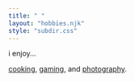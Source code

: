 ```yaml
---
title: " "
layout: "hobbies.njk"
style: "subdir.css"
---
```


i enjoy...    
   
[cooking](/hobbies/cooking),
[gaming](/hobbies/gaming), and
[photography](/hobbies/photography).